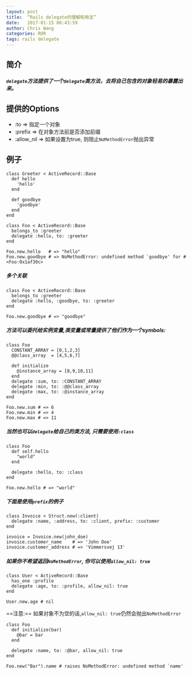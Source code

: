 ```yaml
---
layout: post
title:  “Rails delegate的理解和用法”
date:   2017-01-15 08:43:59
author: Chris Wang
categories: ROR
tags: rails delegate
---
```


## 简介

##### `delegate`方法提供了一个`delegate`类方法，去将自己包含的对象轻易的暴露出来。

## 提供的Options

* :to => 指定一个对象
* :prefix => 在对象方法前是否添加前缀
* :allow_nil => 如果设置为true, 则阻止` NoMethodError `抛出异常

## 例子

```
class Greeter < ActiveRecord::Base
  def hello
    'hello'
  end

  def goodbye
    'goodbye'
  end
end

class Foo < ActiveRecord::Base
  belongs_to :greeter
  delegate :hello, to: :greeter
end

Foo.new.hello   # => "hello"
Foo.new.goodbye # => NoMethodError: undefined method `goodbye' for #<Foo:0x1af30c>
```
##### 多个关联

```
class Foo < ActiveRecord::Base
  belongs_to :greeter
  delegate :hello, :goodbye, to: :greeter
end

Foo.new.goodbye # => "goodbye"
```

##### 方法可以委托给实例变量,类变量或常量提供了他们作为一个symbols:

```
class Foo
  CONSTANT_ARRAY = [0,1,2,3]
  @@class_array  = [4,5,6,7]

  def initialize
    @instance_array = [8,9,10,11]
  end
  delegate :sum, to: :CONSTANT_ARRAY
  delegate :min, to: :@@class_array
  delegate :max, to: :@instance_array
end

Foo.new.sum # => 6
Foo.new.min # => 4
Foo.new.max # => 11
```

##### 当然也可以`delegate`给自己的类方法, 只需要使用`:class`

```
class Foo
  def self.hello
    "world"
  end

  delegate :hello, to: :class
end

Foo.new.hello # => "world"
```

##### 下面是使用`prefix`的例子

```
class Invoice < Struct.new(:client)
  delegate :name, :address, to: :client, prefix: :customer
end

invoice = Invoice.new(john_doe)
invoice.customer_name    # => 'John Doe'
invoice.customer_address # => 'Vimmersvej 13'
```

##### 如果你不希望返回` NoMethodError `, 你可以使用`allow_nil: true`

```
class User < ActiveRecord::Base
  has_one :profile
  delegate :age, to: :profile, allow_nil: true
end

User.new.age # nil
```

==注意:== 如果对象不为空的话,`allow_nil: true`仍然会抛出`NoMethodError`

```
class Foo
  def initialize(bar)
    @bar = bar
  end

  delegate :name, to: :@bar, allow_nil: true
end

Foo.new("Bar").name # raises NoMethodError: undefined method `name'
```
